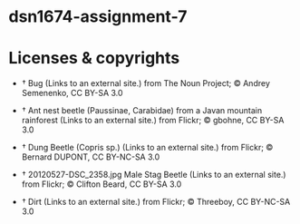 # dsn1674-assignment-7

# Licenses & copyrights

- † Bug (Links to an external site.) from The Noun Project; © Andrey Semenenko, CC BY-SA 3.0

- † Ant nest beetle (Paussinae, Carabidae) from a Javan mountain rainforest (Links to an external site.) from Flickr; © gbohne, CC BY-SA 3.0

- † Dung Beetle (Copris sp.) (Links to an external site.) from Flickr; © Bernard DUPONT, CC BY-NC-SA 3.0

- † 20120527-DSC_2358.jpg Male Stag Beetle (Links to an external site.) from Flickr; © Clifton Beard, CC BY-SA 3.0

- † Dirt (Links to an external site.) from Flickr; © Threeboy, CC BY-NC-SA 3.0


